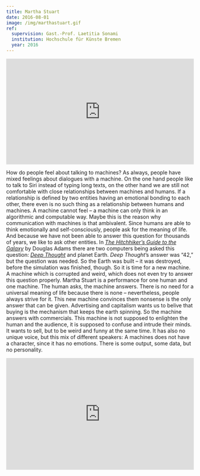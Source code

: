 ```yaml
---
title: Martha Stuart
date: 2016-08-01
image: /img/marthastuart.gif
ref:
  supervision: Gast.-Prof. Laetitia Sonami
  institution: Hochschule für Künste Bremen
  year: 2016
---
```


<div style="padding:56.25% 0 0 0;position:relative;"><iframe src="https://player.vimeo.com/video/195532176?title=0&byline=0&portrait=0" style="position:absolute;top:0;left:0;width:100%;height:100%;" frameborder="0" allow="autoplay; fullscreen" allowfullscreen></iframe></div><script src="https://player.vimeo.com/api/player.js"></script>

How do people feel about talking to machines? As always, people have mixed feelings about dialogues with a machine. On the one hand people like to talk to Siri instead of typing long texts, on the other hand we are still not comfortable with close relationships between machines and humans. If a relationship is defined by two entities having an emotional bonding to each other, there even is no such thing as a relationship between humans and machines. A machine cannot feel – a machine can only think in an algorithmic and computable way. Maybe this is the reason why communication with machines is that ambivalent.
Since humans are able to think emotionally and self-consciously, people ask for the meaning of life. And because we have not been able to answer this question for thousands of years, we like to ask other entities. In [_The Hitchhiker’s Guide to the Galaxy_](https://en.wikipedia.org/wiki/The_Hitchhiker%27s_Guide_to_the_Galaxy) by Douglas Adams there are two computers being asked this question: [_Deep Thought_](https://www.youtube.com/watch?v=aboZctrHfK8) and planet Earth. _Deep Thought_’s answer was “42,” but the question was needed. So the Earth was built – it was destroyed, before the simulation was finished, though. So it is time for a new machine. A machine which is corrupted and weird, which does not even try to answer this question properly. Martha Stuart is a performance for one human and one machine. The human asks, the machine answers. There is no need for a universal meaning of life because there is none – nevertheless, people always strive for it. This new machine convinces them nonsense is the only answer that can be given. Advertising and capitalism wants us to belive that buying is the mechanism that keeps the earth spinning. So the machine answers with commercials. This machine is not supposed to enlighten the human and the audience, it is supposed to confuse and intrude their minds. It wants to sell, but to be weird and funny at the same time. It has also no unique voice, but this mix of different speakers: A machines does not have a character, since it has no emotions. There is some output, some data, but no personality.

<iframe width="100%" height="300" scrolling="no" frameborder="no" allow="autoplay" src="https://w.soundcloud.com/player/?url=https%3A//api.soundcloud.com/playlists/240688462&color=%23000000&auto_play=false&hide_related=false&show_comments=true&show_user=true&show_reposts=false&show_teaser=true&visual=true"></iframe>
